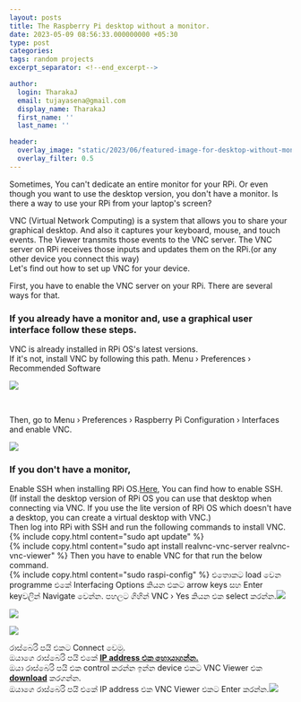 ```yaml
---
layout: posts
title: The Raspberry Pi desktop without a monitor.
date: 2023-05-09 08:56:33.000000000 +05:30
type: post
categories: 
tags: random projects
excerpt_separator: <!--end_excerpt-->

author:
  login: TharakaJ
  email: tujayasena@gmail.com
  display_name: TharakaJ
  first_name: ''
  last_name: ''

header:
  overlay_image: "static/2023/06/featured-image-for-desktop-without-monitor-with-VNC.png"
  overlay_filter: 0.5
---
```

Sometimes, You can't dedicate an entire monitor for your RPi. Or even though you want to use the desktop version, you don't have a monitor.  Is there a way to use your RPi from your laptop's screen?<!--end_excerpt-->


VNC (Virtual Network Computing) is a system that allows you to share your graphical desktop.
And also it captures your keyboard, mouse, and touch events. The Viewer transmits those events to the VNC server. The VNC server on RPi receives those inputs and updates them on the RPi.(or any other device you connect this way)<br>
Let's find out how to set up VNC for your device.
<br>
<p>First, you have to enable the VNC server on your RPi. There are several ways for that.
</p>
<h3>If you already have a monitor and, use a graphical user interface follow these steps.</h3>
<p>VNC is already installed in RPi OS's latest versions.<br />
If it's not, install VNC by following this path.
Menu › Preferences › Recommended Software</p>
<p><img src="{{ site.baseurl }}/static/2023/05/menuconfiguration-e1683620630714.png" /></p>
<br>
<p>Then, go to Menu › Preferences › Raspberry Pi Configuration › Interfaces and enable VNC.</p>
<p><img src="{{ site.baseurl }}/static/2023/05/configurationinterfacesvnc.png" /></p>
<h3>If you don't have a monitor,</h3>
<p>Enable SSH when installing RPi OS.<a href="https://pi.lk/uncategorized/headless-raspberry-pi-set-up/" target="_blank" rel="noopener">Here</a>, You can find how to enable SSH.<br>
(If install the desktop version of RPi OS you can use that desktop when connecting via VNC. If you use the lite version of RPi OS which doesn't have a desktop, you can create a virtual desktop with VNC.)<br />
Then log into RPi with SSH  and run the following commands to install VNC.<br />
{% include copy.html content="sudo apt update" %}
<br>
{% include copy.html content="sudo apt install realvnc-vnc-server realvnc-vnc-viewer" %}
Then you have to enable VNC for that run the below command.<br />
{% include copy.html content="sudo raspi-config" %}
එතොකට load වෙන programme එකේ Interfacing Options කියන එකට arrow keys සහ Enter keyවලින් Navigate වෙන්න. පහලට ගිහින් VNC › Yes කියන එක select කරන්න.<img src="{{ site.baseurl }}/static/2023/05/configinterface-options-e1683621692844.png" /></p>
<p><img src="{{ site.baseurl }}/static/2023/05/interface-optionsvnc-e1683621787672.png" /></p>
<p><img src="{{ site.baseurl }}/static/2023/05/vncyes-e1683621879765.png" /></p>
<p>රාස්බෙරි පයි එකට Connect වෙමු.<br />
ඔයාගෙ රාස්බෙරි පයි එකේ <a href="https://pi.lk/uncategorized/how-to-find-the-ip-address/"><strong>IP address එක හොයාගන්න.</strong></a><br />
ඔයා රාස්බෙරි පයි එක control කරන්න ඉන්න device එකට VNC Viewer එක <strong><a href="https://www.realvnc.com/en/connect/download/viewer/">download</a></strong> කරගන්න.<br />
ඔයාගෙ රාස්බෙරි පයි එකේ IP address එක VNC Viewer එකට Enter කරන්න.<img src="{{ site.baseurl }}/static/2023/05/vnc-viewerenter-ip-address.png" /></p>
